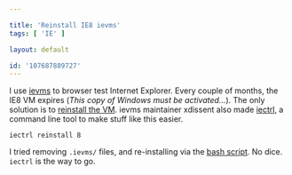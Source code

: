 ```yaml
---

title: 'Reinstall IE8 ievms'
tags: [ 'IE' ]

layout: default

id: '107687889727'
---
```


I use [ievms](https://github.com/xdissent/ievms/) to browser test Internet Explorer. Every couple of months, the IE8 VM expires (_This copy of Windows must be activated..._). The only solution is to [reinstall the VM](https://github.com/xdissent/ievms/issues/22#issuecomment-20616370). ievms maintainer xdissent also made [iectrl](http://xdissent.github.io/iectrl/), a command line tool to make stuff like this easier.

    iectrl reinstall 8

I tried removing `.ievms/` files, and re-installing via the [bash script](https://github.com/xdissent/ievms/#quickstart). No dice. `iectrl` is the way to go.
